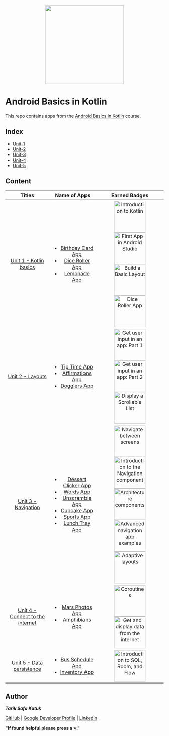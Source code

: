 <div style='float: center; text-align: center; margin-bottom: 20px' align="center">
  <a href="https://developer.android.com/courses/android-basics-kotlin/course" target="_blank">
  <img width="250px" src="https://developer.android.com/static/images/hero-assets/android-basics-kotlin.svg"  alt=""/>
  </a>
</div>


# Android Basics in Kotlin

This repo contains apps from the [Android Basics in Kotlin](https://developer.android.com/courses/android-basics-kotlin/course) course.


## Index
- [Unit-1](https://github.com/tariksafakutuk/Android-Basics-in-Kotlin/tree/master/Unit-1)
- [Unit-2](https://github.com/tariksafakutuk/Android-Basics-in-Kotlin/tree/master/Unit-2)
- [Unit-3](https://github.com/tariksafakutuk/Android-Basics-in-Kotlin/tree/master/Unit-3)
- [Unit-4](https://github.com/tariksafakutuk/Android-Basics-in-Kotlin/tree/master/Unit-4)
- [Unit-5](https://github.com/tariksafakutuk/Android-Basics-in-Kotlin/tree/master/Unit-5)


## Content
| Titles | Name of Apps | Earned Badges |
|:------:|:------------:|:-------------:|
|      [Unit 1 - Kotlin basics](https://developer.android.com/courses/android-basics-kotlin/unit-1)      |                                                                                                                                                                    <ul><li>[Birthday Card App](https://github.com/tariksafakutuk/Android-Basics-in-Kotlin/tree/master/Unit-1/BirthdayCard)</li><li>[Dice Roller App](https://github.com/tariksafakutuk/Android-Basics-in-Kotlin/tree/master/Unit-1/DiceRoller)</li><li>[Lemonade App](https://github.com/tariksafakutuk/Android-Basics-in-Kotlin/tree/master/Unit-1/Lemonade)</li></ul>                                                                                                                                                                     |                                                                 <img src="https://developers.google.com/static/profile/badges/playlists/android/android-basics-kotlin-pathway-one/badge.svg" width="100em" title="Introduction to Kotlin"/> <img src="https://developers.google.com/static/profile/badges/playlists/android/android-basics-kotlin-pathway-two/android-basics-kotlin-pathway-two.svg" width="100em" title="First App in Android Studio"/> <img src="https://developers.google.com/static/profile/badges/playlists/android/android-basics-kotlin-pathway-three/android-basics-kotlin-pathway-three.svg" width="100em" title="Build a Basic Layout"/> <img src="https://developers.google.com/static/profile/badges/playlists/android/android-basics-kotlin-pathway-four/android-basics-kotlin-pathway-four.svg" width="100em" title="Dice Roller App"/>                                                                  |
|         [Unit 2 - Layouts](https://developer.android.com/courses/android-basics-kotlin/unit-2)         |                                                                                                                                                                        <ul><li>[Tip Time App](https://github.com/tariksafakutuk/Android-Basics-in-Kotlin/tree/master/Unit-2/TipTime)</li><li>[Affirmations App](https://github.com/tariksafakutuk/Android-Basics-in-Kotlin/tree/master/Unit-2/Affirmations)</li><li>[Dogglers App](https://github.com/tariksafakutuk/Android-Basics-in-Kotlin/tree/master/Unit-2/Dogglers)</li></ul>                                                                                                                                                                        |                                                                                                                                                                               <img src="https://developers.google.com/static/profile/badges/playlists/android/android-basics-kotlin-unit-2-pathway-1/badge.svg" width="100em" title="Get user input in an app: Part 1"/> <img src="https://developers.google.com/static/profile/badges/playlists/android/android-basics-kotlin-unit-2-pathway-2/badge.svg" width="100em" title="Get user input in an app: Part 2"/> <img src="https://developers.google.com/static/profile/badges/playlists/android/android-basics-kotlin-unit-2-pathway-3/badge.svg" width="100em" title="Display a Scrollable List"/>                                                                                                                                                                                |
|       [Unit 3 - Navigation](https://developer.android.com/courses/android-basics-kotlin/unit-3)        | <ul><li>[Dessert Clicker App](https://github.com/tariksafakutuk/Android-Basics-in-Kotlin/tree/master/Unit-3/DessertClicker)</li><li>[Words App](https://github.com/tariksafakutuk/Android-Basics-in-Kotlin/tree/master/Unit-3/Words)</li><li>[Unscramble App](https://github.com/tariksafakutuk/Android-Basics-in-Kotlin/tree/master/Unit-3/Unscramble)</li><li>[Cupcake App](https://github.com/tariksafakutuk/Android-Basics-in-Kotlin/tree/master/Unit-3/Cupcake)</li><li>[Sports App](https://github.com/tariksafakutuk/Android-Basics-in-Kotlin/tree/master/Unit-3/Sports)</li><li>[Lunch Tray App](https://github.com/tariksafakutuk/Android-Basics-in-Kotlin/tree/master/Unit-3/LunchTray)</li></ul> | <img src="https://developers.google.com/static/profile/badges/playlists/android/android-basics-kotlin-unit-3-pathway-1/badge.svg" width="100em" title="Navigate between screens"/> <img src="https://developers.google.com/static/profile/badges/playlists/android/android-basics-kotlin-unit-3-pathway-2/badge.svg" width="100em" title="Introduction to the Navigation component"/> <img src="https://github.com/tariksafakutuk/Android-Basics-in-Kotlin/assets/58528205/4aed3798-57e0-43a0-9954-b5bbd3a1ce44" width="100em" title="Architecture components"/> <img src="https://developers.google.com/static/profile/badges/playlists/android/android-basics-kotlin-unit-3-pathway-4/badge.svg" width="100em" title="Advanced navigation app examples"/> <img src="https://developers.google.com/static/profile/badges/playlists/android/android-basics-kotlin-unit-3-pathway-5/badge.svg" width="100em" title="Adaptive layouts"/> |
| [Unit 4 - Connect to the internet](https://developer.android.com/courses/android-basics-kotlin/unit-4) |                                                                                                                                                                                                                              <ul><li>[Mars Photos App](https://github.com/tariksafakutuk/Android-Basics-in-Kotlin/tree/master/Unit-4/MarsPhotos)</li><li>[Amphibians App](https://github.com/tariksafakutuk/Android-Basics-in-Kotlin/tree/master/Unit-4/Amphibians)</li></ul>                                                                                                                                                                                                                               |                                                                                                                                                                                                                                                                                 <img src="https://developers.google.com/static/profile/badges/playlists/android/android-basics-kotlin-unit-4-pathway-1/badge.svg" width="100em" title="Coroutines"/> <img src="https://developers.google.com/static/profile/badges/playlists/android/android-basics-kotlin-unit-4-pathway-2/badge.svg" width="100em" title="Get and display data from the internet"/>                                                                                                                                                                                                                                                                                  |
|    [Unit 5 - Data persistence](https://developer.android.com/courses/android-basics-kotlin/unit-5)     |                                                                                                                                                                                                                              <ul><li>[Bus Schedule App](https://github.com/tariksafakutuk/Android-Basics-in-Kotlin/tree/master/Unit-5/BusSchedule)</li><li>[Inventory App](https://github.com/tariksafakutuk/Android-Basics-in-Kotlin/tree/master/Unit-5/Inventory)</li></ul>                                                                                                                                                                                                                               |                                                                                                                                                                                                                                                                                                                                                                     <img src="https://developers.google.com/static/profile/badges/playlists/android/android-basics-kotlin-unit-5-pathway-1/badge.svg" width="100em" title="Introduction to SQL, Room, and Flow"/>                                                                                                                                                                                                                                                                                                                                                                      |


## Author
***Tarik Safa Kutuk***

[GitHub](https://github.com/tariksafakutuk/) | [Google Developer Profile](https://developers.google.com/profile/u/tariksafakutuk) | [LinkedIn](https://www.linkedin.com/in/tariksafakutuk/)

**"If found helpful please press a ⭐."**